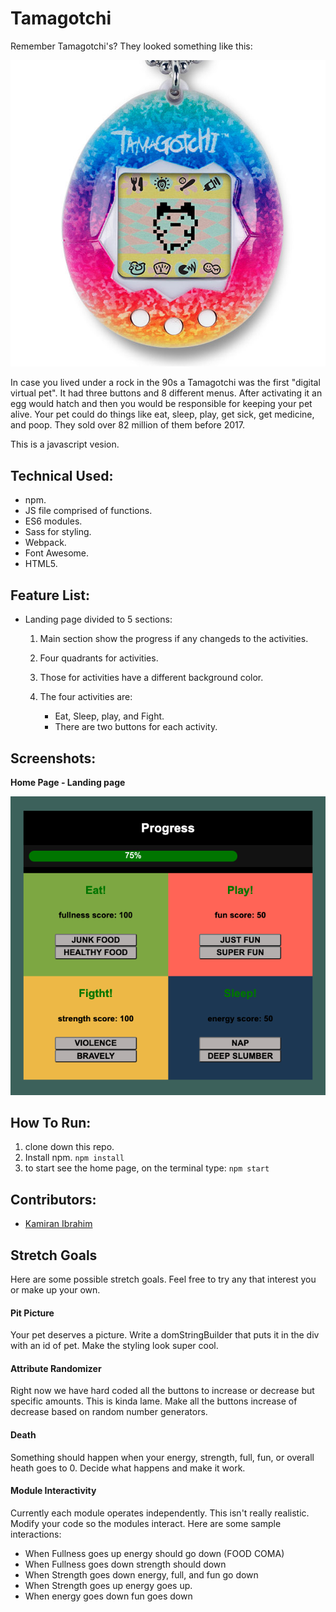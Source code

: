 # Tamagotchi
Remember Tamagotchi's? They looked something like this:

![Tamagotchi](https://github.com/Kamiran79/tamagotchi/blob/master/screenshots/tamagotchi.jpg)


In case you lived under a rock in the 90s a Tamagotchi was the first "digital virtual pet". It had three buttons and 8 different menus. After activating it an egg would hatch and then you would be responsible for keeping your pet alive. Your pet could do things like eat, sleep, play, get sick, get medicine, and poop. They sold over 82 million of them before 2017.

This is a javascript vesion.

## Technical Used:
* npm.
* JS file comprised of functions.
* ES6 modules.
* Sass for styling.
* Webpack.
* Font Awesome.
* HTML5.

## Feature List:
* Landing page divided to 5 sections:

    1. Main section show the progress if any changeds to the activities.
    1. Four quadrants for activities.
    1. Those for activities have a different background color.
    1. The four activities are:
    
        * Eat, Sleep, play, and Fight.
        * There are two buttons for each activity.
    
## Screenshots:
**Home Page - Landing page**

![Home Page](https://github.com/Kamiran79/tamagotchi/blob/master/screenshots/Screen%20Shot%202020-06-14%20at%209.31.03%20PM.png)

## How To Run:
1. clone down this repo.
1. Install npm. `npm install`
1. to start see the home page, on the terminal type: `npm start`

## Contributors:
* [Kamiran Ibrahim](https://github.com/Kamiran79)

## Stretch Goals
Here are some possible stretch goals. Feel free to try any that interest you or make up your own.
#### Pit Picture
Your pet deserves a picture. Write a domStringBuilder that puts it in the div with an id of pet. Make the styling look super cool.
#### Attribute Randomizer
Right now we have hard coded all the buttons to increase or decrease but specific amounts. This is kinda lame. Make all the buttons increase of decrease based on random number generators.

#### Death
Something should happen when your energy, strength, full, fun, or overall heath goes to 0. Decide what happens and make it work.

#### Module Interactivity
Currently each module operates independently. This isn't really realistic. Modify your code so the modules interact. Here are some sample interactions:

* When Fullness goes up energy should go down (FOOD COMA)
* When Fullness goes down strength should down
* When Strength goes down energy, full, and fun go down
* When Strength goes up energy goes up.
* When energy goes down fun goes down
    
